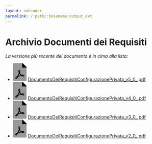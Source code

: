 ```yaml
---
layout: noheader
permalink: /:path/:basename:output_ext
---
```


# Archivio Documenti dei Requisiti

_La versione più recente del documento è in cima alla lista:_

- ![file-pdf.svg](../assets/favicon/file-pdf.svg) [DocumentoDeiRequisitiConfigurazionePrivata\_v5\_0\_.pdf](../assets/DocumentoDeiRequisitiConfigurazionePrivata/DocumentoDeiRequisitiConfigurazionePrivata-v5.0/DocumentoDeiRequisitiConfigurazionePrivata_v5_0_.pdf)
- ![file-pdf.svg](../assets/favicon/file-pdf.svg) [DocumentoDeiRequisitiConfigurazionePrivata\_v4\_0\_.pdf](../assets/DocumentoDeiRequisitiConfigurazionePrivata/DocumentoDeiRequisitiConfigurazionePrivata-v4.0/DocumentoDeiRequisitiConfigurazionePrivata_v4_0_.pdf)
- ![file-pdf.svg](../assets/favicon/file-pdf.svg) [DocumentoDeiRequisitiConfigurazionePrivata\_v3\_0\_.pdf](../assets/DocumentoDeiRequisitiConfigurazionePrivata/DocumentoDeiRequisitiConfigurazionePrivata-v3.0/DocumentoDeiRequisitiConfigurazionePrivata_v3_0_.pdf)
- ![file-pdf.svg](../assets/favicon/file-pdf.svg) [DocumentoDeiRequisitiConfigurazionePrivata\_v2\_0\_.pdf](../assets/DocumentoDeiRequisitiConfigurazionePrivata/DocumentoDeiRequisitiConfigurazionePrivata-v2.0/DocumentoDeiRequisitiConfigurazionePrivata_v2_0_.pdf)
